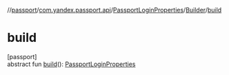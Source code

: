 //[passport](../../../../index.md)/[com.yandex.passport.api](../../index.md)/[PassportLoginProperties](../index.md)/[Builder](index.md)/[build](build.md)

# build

[passport]\
abstract fun [build](build.md)(): [PassportLoginProperties](../index.md)
